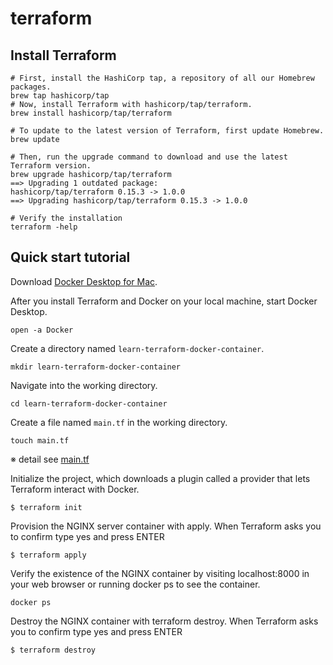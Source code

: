 # terraform
## Install Terraform
```shell
# First, install the HashiCorp tap, a repository of all our Homebrew packages.
brew tap hashicorp/tap
# Now, install Terraform with hashicorp/tap/terraform.
brew install hashicorp/tap/terraform

# To update to the latest version of Terraform, first update Homebrew.
brew update

# Then, run the upgrade command to download and use the latest Terraform version.
brew upgrade hashicorp/tap/terraform
==> Upgrading 1 outdated package:
hashicorp/tap/terraform 0.15.3 -> 1.0.0
==> Upgrading hashicorp/tap/terraform 0.15.3 -> 1.0.0

# Verify the installation
terraform -help
```

## Quick start tutorial

Download [Docker Desktop for Mac](https://docs.docker.com/docker-for-mac/install/).

After you install Terraform and Docker on your local machine, start Docker Desktop.
```shell
open -a Docker
```

Create a directory named `learn-terraform-docker-container`.
```shell
mkdir learn-terraform-docker-container
```

Navigate into the working directory.
```shell
cd learn-terraform-docker-container
```

Create a file named `main.tf` in the working directory.
```shell
touch main.tf
```
※ detail see [main.tf](./learn-terraform-docker-container/main.tf)

Initialize the project, which downloads a plugin called a provider that lets Terraform interact with Docker.
```shell
$ terraform init
```

Provision the NGINX server container with apply. When Terraform asks you to confirm type yes and press ENTER
```shell
$ terraform apply
```

Verify the existence of the NGINX container by visiting localhost:8000 in your web browser or running docker ps to see the container.
```shell
docker ps
```

Destroy the NGINX container with terraform destroy. When Terraform asks you to confirm type yes and press ENTER
```shell
$ terraform destroy
```
